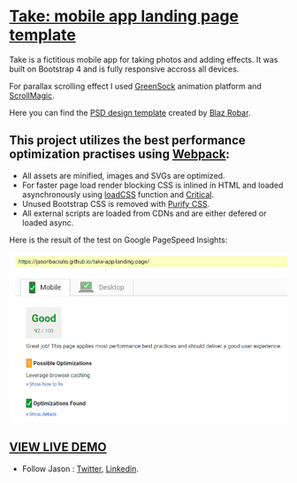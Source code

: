 # [Take: mobile app landing page template](https://jasonbaciulis.github.io/take-app-landing-page/) 

Take is a fictitious mobile app for taking photos and adding effects. It was built on Bootstrap 4 and is fully responsive accross all devices.

For parallax scrolling effect I used [GreenSock](https://greensock.com/) animation platform and [ScrollMagic](http://scrollmagic.io/).

Here you can find the [PSD design template](http://blazrobar.com/free-psd-website-templates/take-a-free-mobile-app-landing-page-psd-template/) created by [Blaz Robar](http://blazrobar.com/).

## This project utilizes the best performance optimization practises using [Webpack](https://webpack.js.org/):

* All assets are minified, images and SVGs are optimized.
* For faster page load render blocking CSS is inlined in HTML and loaded asynchronously using [loadCSS](https://github.com/filamentgroup/loadCSS) function and [Critical](https://github.com/addyosmani/critical).
* Unused Bootstrap CSS is removed with [Purify CSS](https://github.com/webpack-contrib/purifycss-webpack).
* All external scripts are loaded from CDNs and are either defered or loaded async.

Here is the result of the test on Google PageSpeed Insights:

![PageSpeed test results](docs/google-score.png)

## [VIEW LIVE DEMO](https://jasonbaciulis.github.io/take-app-landing-page/)

* Follow Jason : [Twitter](https://twitter.com/jasonbaciulis), [Linkedin](https://lt.linkedin.com/in/jasonbaciulis).
